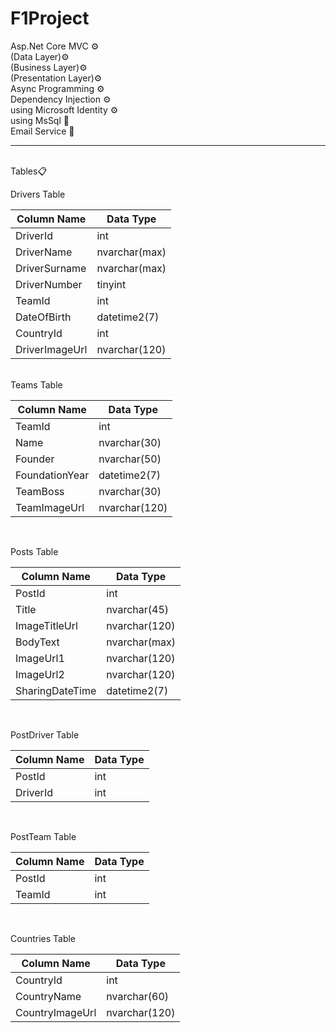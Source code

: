 # F1Project
Asp.Net Core MVC ⚙️<br>
(Data Layer)⚙️<br>
(Business Layer)⚙️<br>
(Presentation Layer)⚙️<br>
Async Programming ⚙️<br>
Dependency Injection ⚙️<br>
using Microsoft Identity ⚙️<br>
using MsSql 📒<br>
Email Service 📧

<hr>
<br>
Tables📋<br>

Drivers Table <br>
<table>
  <thead>
    <tr>
      <th>Column Name</th>
      <th>Data Type</th>
    </tr>
  </thead>
  <tbody>
    <tr>
      <td>DriverId</td>
      <td>int</td>
    </tr>
    <tr>
      <td>DriverName</td>
      <td>nvarchar(max)</td>
    </tr>
    <tr>
      <td>DriverSurname</td>
      <td>nvarchar(max)</td>
    </tr>
    <tr>
      <td>DriverNumber</td>
      <td>tinyint</td>
    </tr>
    <tr>
      <td>TeamId</td>
      <td>int</td>
    </tr>
    <tr>
      <td>DateOfBirth</td>
      <td>datetime2(7)</td>
    </tr>
    <tr>
      <td>CountryId</td>
      <td>int</td>
    </tr>
    <tr>
      <td>DriverImageUrl</td>
      <td>nvarchar(120)</td>
    </tr>
  </tbody>
</table>
<br>
Teams Table <br>
<table>
  <thead>
    <tr>
      <th>Column Name</th>
      <th>Data Type</th>
    </tr>
  </thead>
  <tbody>
    <tr>
      <td>TeamId</td>
      <td>int</td>
    </tr>
    <tr>
      <td>Name</td>
      <td>nvarchar(30)</td>
    </tr>
    <tr>
      <td>Founder</td>
      <td>nvarchar(50)</td>
    </tr>
    <tr>
      <td>FoundationYear</td>
      <td>datetime2(7)</td>
    </tr>
    <tr>
      <td>TeamBoss</td>
      <td>nvarchar(30)</td>
    </tr>
    <tr>
      <td>TeamImageUrl</td>
      <td>nvarchar(120)</td>
    </tr>
  </tbody>
</table>
<br>

Posts Table <br>
<table>
  <thead>
    <tr>
      <th>Column Name</th>
      <th>Data Type</th>
    </tr>
  </thead>
  <tbody>
    <tr>
      <td>PostId</td>
      <td>int</td>
    </tr>
    <tr>
      <td>Title</td>
      <td>nvarchar(45)</td>
    </tr>
    <tr>
      <td>ImageTitleUrl</td>
      <td>nvarchar(120)</td>
    </tr>
    <tr>
      <td>BodyText</td>
      <td>nvarchar(max)</td>
    </tr>
    <tr>
      <td>ImageUrl1</td>
      <td>nvarchar(120)</td>
    </tr>
    <tr>
      <td>ImageUrl2</td>
      <td>nvarchar(120)</td>
    </tr>
    <tr>
      <td>SharingDateTime</td>
      <td>datetime2(7)</td>
    </tr>
  </tbody>
</table>
<br>

PostDriver Table <br>
<table>
  <thead>
    <tr>
      <th>Column Name</th>
      <th>Data Type</th>
    </tr>
  </thead>
  <tbody>
    <tr>
      <td>PostId</td>
      <td>int</td>
    </tr>
    <tr>
      <td>DriverId</td>
      <td>int</td>
    </tr>
  </tbody>
</table>
<br>

PostTeam Table <br>
<table>
  <thead>
    <tr>
      <th>Column Name</th>
      <th>Data Type</th>
    </tr>
  </thead>
  <tbody>
    <tr>
      <td>PostId</td>
      <td>int</td>
    </tr>
    <tr>
      <td>TeamId</td>
      <td>int</td>
    </tr>
  </tbody>
</table>
<br>

Countries Table <br>
<table>
  <thead>
    <tr>
      <th>Column Name</th>
      <th>Data Type</th>
    </tr>
  </thead>
  <tbody>
    <tr>
      <td>CountryId</td>
      <td>int</td>
    </tr>
    <tr>
      <td>CountryName</td>
      <td>nvarchar(60)</td>
    </tr>
    <tr>
      <td>CountryImageUrl</td>
      <td>nvarchar(120)</td>
    </tr>
  </tbody>
</table>
<br>
